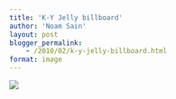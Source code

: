 ```yaml
---
title: 'K-Y Jelly billboard'
author: 'Noam Sain'
layout: post
blogger_permalink:
    - /2010/02/k-y-jelly-billboard.html
format: image
---
```


[![](http://4.bp.blogspot.com/_8aN4krk1nsk/S231dCVcM0I/AAAAAAAAAWU/hhsTOBA51hk/s400/image-3.jpg)](http://4.bp.blogspot.com/_8aN4krk1nsk/S231dCVcM0I/AAAAAAAAAWU/hhsTOBA51hk/s1600-h/image-3.jpg)